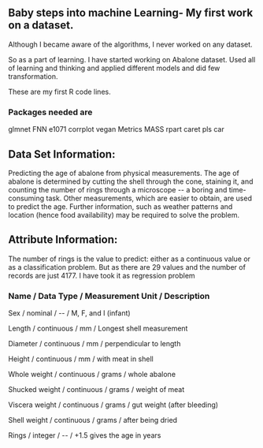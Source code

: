
## Baby steps into machine Learning- My first work on a dataset.

Although I became aware of the algorithms, I never worked on any dataset. 

So as a part of learning. I have started working on Abalone dataset. Used all of learning and thinking and applied different models and did few transformation. 

These are my first R code lines.

### Packages needed are
glmnet
FNN
e1071
corrplot
vegan
Metrics
MASS
rpart
caret
pls
car


## Data Set Information:

Predicting the age of abalone from physical measurements. The age of abalone is determined by cutting the shell through the cone, staining it, and counting the number of rings through a microscope -- a boring and time-consuming task. Other measurements, which are easier to obtain, are used to predict the age. Further information, such as weather patterns and location (hence food availability) may be required to solve the problem. 

## Attribute Information:
The number of rings is the value to predict: either as a continuous value or as a classification problem. But as there are 29 values and the number of records are just 4177. I have took it as regression problem 

### Name / Data Type / Measurement Unit / Description 

Sex / nominal / -- / M, F, and I (infant) 

Length / continuous / mm / Longest shell measurement 

Diameter	/ continuous / mm / perpendicular to length 

Height / continuous / mm / with meat in shell 

Whole weight / continuous / grams / whole abalone 

Shucked weight / continuous	/ grams / weight of meat 

Viscera weight / continuous / grams / gut weight (after bleeding) 

Shell weight / continuous / grams / after being dried 

Rings / integer / -- / +1.5 gives the age in years 


















